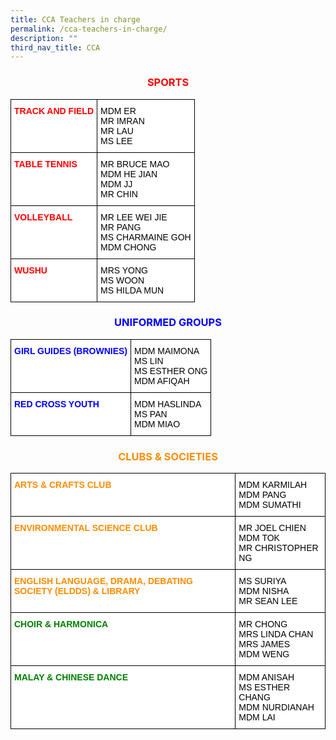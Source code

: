 ```yaml
---
title: CCA Teachers in charge
permalink: /cca-teachers-in-charge/
description: ""
third_nav_title: CCA
---
```

<h3 style="color:red" align="center">SPORTS</h3>

<style type="text/css">
.tg  {border-collapse:collapse;border-spacing:0;}
.tg td{border-color:black;border-style:solid;border-width:1px;font-family:Arial, sans-serif;font-size:14px;
  overflow:hidden;padding:10px 5px;word-break:normal;}
.tg th{border-color:black;border-style:solid;border-width:1px;font-family:Arial, sans-serif;font-size:14px;
  font-weight:normal;overflow:hidden;padding:10px 5px;word-break:normal;}
.tg .tg-kwiv{background-color:#FFF;color:#F00;font-weight:bold;text-align:left;vertical-align:top}
.tg .tg-lm9i{background-color:#FFF;color:#808080;text-align:left;vertical-align:top}
</style>
<table class="tg">
<thead>
  <tr>
    <th class="tg-kwiv">TRACK AND FIELD</th>
    <th class="tg-lm9i"><span style="color:#000">MDM ER</span><br><span style="color:#000">MR IMRAN</span><br><span style="color:#000">MR LAU </span><br><span style="color:#000">MS LEE</span><br></th>
  </tr>
  <tr>
    <td class="tg-kwiv">TABLE TENNIS</td>
    <td class="tg-lm9i"><span style="color:#000">MR BRUCE MAO</span><br><span style="color:#000">MDM HE JIAN</span><br><span style="color:#000">MDM JJ</span><br><span style="color:#000">MR CHIN</span></td>
  </tr>
  <tr>
    <td class="tg-kwiv">VOLLEYBALL</td>
    <td class="tg-lm9i"><span style="color:#000">MR LEE WEI JIE</span><br><span style="color:#000">MR PANG</span><br><span style="color:#000">MS CHARMAINE GOH</span><br><span style="color:#000">MDM CHONG</span></td>
  </tr>
  <tr>
    <td class="tg-kwiv">WUSHU</td>
    <td class="tg-lm9i"><span style="color:#000">MRS YONG</span><br><span style="color:#000">MS WOON</span><br><span style="color:#000">MS HILDA MUN</span></td>
  </tr>
</thead></table>

<h3 style="color:blue" align="center">UNIFORMED GROUPS</h3>

<style type="text/css">
.tg  {border-collapse:collapse;border-spacing:0;}
.tg td{border-color:black;border-style:solid;border-width:1px;font-family:Arial, sans-serif;font-size:14px;
  overflow:hidden;padding:10px 5px;word-break:normal;}
.tg th{border-color:black;border-style:solid;border-width:1px;font-family:Arial, sans-serif;font-size:14px;
  font-weight:normal;overflow:hidden;padding:10px 5px;word-break:normal;}
.tg .tg-9jjb{background-color:#FFF;color:#00F;font-weight:bold;text-align:left;vertical-align:top}
.tg .tg-lm9i{background-color:#FFF;color:#808080;text-align:left;vertical-align:top}
</style>
<table class="tg">
<thead>
  <tr>
    <th class="tg-9jjb">GIRL GUIDES (BROWNIES)</th>
    <th class="tg-lm9i"><span style="color:#000">MDM MAIMONA</span><br><span style="color:#000">MS LIN</span><br><span style="color:#000">MS ESTHER ONG</span><br><span style="color:#000">MDM AFIQAH</span></th>
  </tr>
</thead>
<tbody>
  <tr>
    <td class="tg-9jjb">RED CROSS YOUTH</td>
    <td class="tg-lm9i"><span style="color:#000">MDM HASLINDA</span><br><span style="color:#000">MS PAN</span><br><span style="color:#000">MDM MIAO</span></td>
  </tr>
</tbody><thead></thead></table>



<h3 style="color:darkorange" align="center">CLUBS &amp; SOCIETIES</h3>

<style type="text/css">
.tg  {border-collapse:collapse;border-spacing:0;}
.tg td{border-color:black;border-style:solid;border-width:1px;font-family:Arial, sans-serif;font-size:14px;
  overflow:hidden;padding:10px 5px;word-break:normal;}
.tg th{border-color:black;border-style:solid;border-width:1px;font-family:Arial, sans-serif;font-size:14px;
  font-weight:normal;overflow:hidden;padding:10px 5px;word-break:normal;}
.tg .tg-t13w{background-color:#FFF;color:#FF8C00;font-weight:bold;text-align:left;vertical-align:top}
.tg .tg-lm9i{background-color:#FFF;color:#808080;text-align:left;vertical-align:top}
</style>
<table class="tg">
<thead>
  <tr>
    <th class="tg-t13w">ARTS &amp; CRAFTS CLUB</th>
    <th class="tg-lm9i"><span style="color:#000">MDM KARMILAH</span><br><span style="color:#000">MDM PANG</span><br><span style="color:#000">MDM SUMATHI</span></th>
  </tr>
</thead>
<tbody>
  <tr>
    <td class="tg-t13w">ENVIRONMENTAL SCIENCE CLUB</td>
    <td class="tg-lm9i"><span style="color:#000">MR JOEL CHIEN</span><br><span style="color:#000">MDM TOK</span><br><span style="color:#000">MR CHRISTOPHER NG</span></td>
  </tr>
  <tr>
    <td class="tg-t13w">ENGLISH LANGUAGE, DRAMA,  
DEBATING SOCIETY (ELDDS) &amp; LIBRARY</td>
    <td class="tg-lm9i"><span style="color:#000">MS SURIYA</span><br><span style="color:#000">MDM NISHA</span><br><span style="color:#000">MR SEAN LEE</span></td>
  </tr>
  <tr>
    <td class="tg-t13w"><span style="color:#008000">CHOIR &amp; HARMONICA</span></td>
    <td class="tg-lm9i"><span style="color:#000">MR CHONG</span><br><span style="color:#000">MRS LINDA CHAN</span><br><span style="color:#000">MRS JAMES</span><br><span style="color:#000">MDM WENG</span></td>
  </tr>
  <tr>
    <td class="tg-t13w"><span style="color:#008000">MALAY &amp; CHINESE DANCE</span></td>
    <td class="tg-lm9i"><span style="color:#000">MDM ANISAH</span><br><span style="color:#000">MS ESTHER CHANG</span><br><span style="color:#000">MDM NURDIANAH</span><br><span style="color:#000">MDM LAI</span></td>
  </tr>
</tbody>
</table>